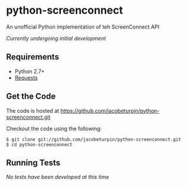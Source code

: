 # python-screenconnect
An unofficial Python implementation of teh ScreenConnect API

*Currently undergoing initial development*

## Requirements

* Python 2.7+
* [Requests](https://pypi.python.org/pypi/requests/)

## Get the Code

The code is hosted at https://github.com/jacobeturpin/python-screenconnect.git

Checkout the code using the following:

```shell
$ git clone git://github.com/jacobeturpin/python-screenconnect.git
$ cd python-screenconnect
```

## Running Tests

*No tests have been developed at this time*